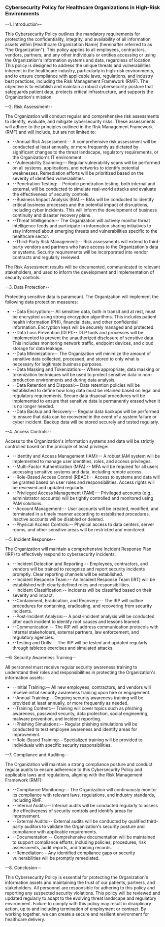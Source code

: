 ### Cybersecurity Policy for Healthcare Organizations in High-Risk Environments

--1. Introduction--

This Cybersecurity Policy outlines the mandatory requirements for protecting the confidentiality, integrity, and availability of all information assets within [Healthcare Organization Name] (hereinafter referred to as "the Organization"). This policy applies to all employees, contractors, vendors, partners, and any other individuals or entities accessing or using the Organization's information systems and data, regardless of location. This policy is designed to address the unique threats and vulnerabilities inherent in the healthcare industry, particularly in high-risk environments, and to ensure compliance with applicable laws, regulations, and industry best practices, including the Risk Management Framework (RMF). The objective is to establish and maintain a robust cybersecurity posture that safeguards patient data, protects critical infrastructure, and supports the Organization's mission.

--2. Risk Assessment--

The Organization will conduct regular and comprehensive risk assessments to identify, evaluate, and mitigate cybersecurity risks. These assessments will adhere to the principles outlined in the Risk Management Framework (RMF) and will include, but are not limited to:

-   --Annual Risk Assessment:-- A comprehensive risk assessment will be conducted at least annually, or more frequently as dictated by significant changes to the threat landscape, regulatory requirements, or the Organization's IT environment.
-   --Vulnerability Scanning:-- Regular vulnerability scans will be performed on all systems, applications, and networks to identify potential weaknesses. Remediation efforts will be prioritized based on the severity of identified vulnerabilities.
-   --Penetration Testing:-- Periodic penetration testing, both internal and external, will be conducted to simulate real-world attacks and evaluate the effectiveness of security controls.
-   --Business Impact Analysis (BIA):-- BIAs will be conducted to identify critical business processes and the potential impact of disruptions, including cyber incidents. This will inform the development of business continuity and disaster recovery plans.
-   --Threat Intelligence:-- The Organization will actively monitor threat intelligence feeds and participate in information sharing initiatives to stay informed about emerging threats and vulnerabilities specific to the healthcare sector.
-   --Third-Party Risk Management:-- Risk assessments will extend to third-party vendors and partners who have access to the Organization's data or systems. Security requirements will be incorporated into vendor contracts and regularly reviewed.

The Risk Assessment results will be documented, communicated to relevant stakeholders, and used to inform the development and implementation of security controls.

--3. Data Protection--

Protecting sensitive data is paramount. The Organization will implement the following data protection measures:

-   --Data Encryption:-- All sensitive data, both in transit and at rest, must be encrypted using strong encryption algorithms. This includes patient health information (PHI), financial data, and other confidential information. Encryption keys will be securely managed and protected.
-   --Data Loss Prevention (DLP):-- DLP tools and processes will be implemented to prevent the unauthorized disclosure of sensitive data. This includes monitoring network traffic, endpoint devices, and cloud storage for data leakage.
-   --Data Minimization:-- The Organization will minimize the amount of sensitive data collected, processed, and stored to only what is necessary for legitimate business purposes.
-   --Data Masking and Tokenization:-- Where appropriate, data masking or tokenization techniques will be used to protect sensitive data in non-production environments and during data analysis.
-   --Data Retention and Disposal:-- Data retention policies will be established to define how long data must be retained based on legal and regulatory requirements. Secure data disposal procedures will be implemented to ensure that sensitive data is permanently erased when it is no longer needed.
-   --Data Backup and Recovery:-- Regular data backups will be performed to ensure that data can be recovered in the event of a system failure or cyber incident. Backup data will be stored securely and tested regularly.

--4. Access Controls--

Access to the Organization's information systems and data will be strictly controlled based on the principle of least privilege:

-   --Identity and Access Management (IAM):-- A robust IAM system will be implemented to manage user identities, roles, and access privileges.
-   --Multi-Factor Authentication (MFA):-- MFA will be required for all users accessing sensitive systems and data, including remote access.
-   --Role-Based Access Control (RBAC):-- Access to systems and data will be granted based on user roles and responsibilities. Access rights will be reviewed and updated regularly.
-   --Privileged Access Management (PAM):-- Privileged accounts (e.g., administrator accounts) will be tightly controlled and monitored using PAM solutions.
-   --Account Management:-- User accounts will be created, modified, and terminated in a timely manner according to established procedures. Inactive accounts will be disabled or deleted.
-   --Physical Access Controls:-- Physical access to data centers, server rooms, and other sensitive areas will be restricted and monitored.

--5. Incident Response--

The Organization will maintain a comprehensive Incident Response Plan (IRP) to effectively respond to cybersecurity incidents:

-   --Incident Detection and Reporting:-- Employees, contractors, and vendors will be trained to recognize and report security incidents promptly. Clear reporting channels will be established.
-   --Incident Response Team:-- An Incident Response Team (IRT) will be established with clearly defined roles and responsibilities.
-   --Incident Classification:-- Incidents will be classified based on their severity and impact.
-   --Containment, Eradication, and Recovery:-- The IRP will outline procedures for containing, eradicating, and recovering from security incidents.
-   --Post-Incident Analysis:-- A post-incident analysis will be conducted after each incident to identify root causes and lessons learned.
-   --Communication:-- The IRP will address communication protocols with internal stakeholders, external partners, law enforcement, and regulatory agencies.
-   --Testing and Drills:-- The IRP will be tested and updated regularly through tabletop exercises and simulated attacks.

--6. Security Awareness Training--

All personnel must receive regular security awareness training to understand their roles and responsibilities in protecting the Organization's information assets:

-   --Initial Training:-- All new employees, contractors, and vendors will receive initial security awareness training upon hire or engagement.
-   --Annual Training:-- Ongoing security awareness training will be provided at least annually, or more frequently as needed.
-   --Training Content:-- Training will cover topics such as phishing awareness, password security, data protection, social engineering, malware prevention, and incident reporting.
-   --Phishing Simulations:-- Regular phishing simulations will be conducted to test employee awareness and identify areas for improvement.
-   --Role-Based Training:-- Specialized training will be provided to individuals with specific security responsibilities.

--7. Compliance and Auditing--

The Organization will maintain a strong compliance posture and conduct regular audits to ensure adherence to this Cybersecurity Policy and applicable laws and regulations, aligning with the Risk Management Framework (RMF):

-   --Compliance Monitoring:-- The Organization will continuously monitor its compliance with relevant laws, regulations, and industry standards, including RMF.
-   --Internal Audits:-- Internal audits will be conducted regularly to assess the effectiveness of security controls and identify areas for improvement.
-   --External Audits:-- External audits will be conducted by qualified third-party auditors to validate the Organization's security posture and compliance with applicable requirements.
-   --Documentation:-- Comprehensive documentation will be maintained to support compliance efforts, including policies, procedures, risk assessments, audit reports, and training records.
-   --Remediation:-- Any identified compliance gaps or security vulnerabilities will be promptly remediated.

--8. Conclusion--

This Cybersecurity Policy is essential for protecting the Organization's information assets and maintaining the trust of our patients, partners, and stakeholders. All personnel are responsible for adhering to this policy and reporting any suspected security violations. This policy will be reviewed and updated regularly to adapt to the evolving threat landscape and regulatory environment. Failure to comply with this policy may result in disciplinary action, up to and including termination of employment or contract. By working together, we can create a secure and resilient environment for healthcare delivery.
